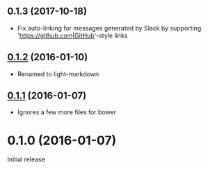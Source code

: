 <a name="0.1.3"></a>
## 0.1.3 (2017-10-18)

* Fix auto-linking for messages generated by Slack by supporting '<https://github.com|GitHub>'-style links

<a name="0.1.2"></a>
## [0.1.2](https://github.com/Tonkean/lightMarkdown/compare/0.1.1...v0.1.2) (2016-01-10)

* Renamed to light-markdown


<a name="0.1.1"></a>
## [0.1.1](https://github.com/Tonkean/lightMarkdown/compare/0.1.0...v0.1.1) (2016-01-07)

* Ignores a few more files for bower


<a name="0.1.0"></a>
# 0.1.0 (2016-01-07)
Initial release